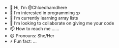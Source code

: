 - 👋 Hi, I’m @Chloedhamdhere
- 👀 I’m interested in programming :p
- 🌱 I’m currently learning array lists
- 💞️ I’m looking to collaborate on giving me your code
- 📫 How to reach me ......
- 😄 Pronouns: She/Her
- ⚡ Fun fact: ...

<!---
Chloedhamdhere/Chloedhamdhere is a ✨ special ✨ repository because its `README.md` (this file) appears on your GitHub profile.
You can click the Preview link to take a look at your changes.
--->
